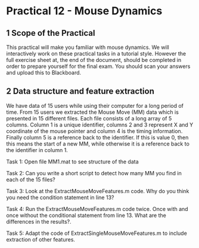 # Practical 12 - Mouse Dynamics
## 1 Scope of the Practical
This practical will make you familiar with mouse dynamics. We will interactively work on these practical
tasks in a tutorial style. However the full exercise sheet at, the end of the document, should be completed in
order to prepare yourself for the final exam. You should scan your answers and upload this to Blackboard.
## 2 Data structure and feature extraction
We have data of 15 users while using their computer for a long period of time. From 15 users we extracted
the Mouse Move (MM) data which is presented in 15 different files. Each file consists of a long array of
5 columns. Column 1 is a unique identifier, columns 2 and 3 represent X and Y coordinate of the mouse
pointer and column 4 is the timing information. Finally column 5 is a reference back to the identifier. If this
is value 0, then this means the start of a new MM, while otherwise it is a reference back to the identifier in
column 1.

Task 1: Open file MM1.mat to see structure of the data

Task 2: Can you write a short script to detect how many MM you find in each of the 15 files?

Task 3: Look at the ExtractMouseMoveFeatures.m code. Why do you think you need the condition
statement in line 13?

Task 4: Run the ExtractMouseMoveFeatures.m code twice. Once with and once without the conditional statement from line 13. What are the differences in the results?.

Task 5: Adapt the code of ExtractSingleMouseMoveFeatures.m to include extraction of other features.
